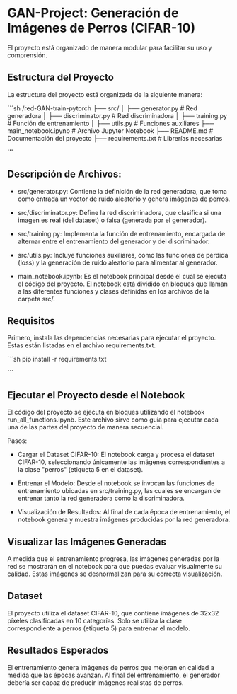 # GAN-Project: Generación de Imágenes de Perros (CIFAR-10)

El proyecto está organizado de manera modular para facilitar su uso y comprensión.

## Estructura del Proyecto

La estructura del proyecto está organizada de la siguiente manera:

´´´sh
/red-GAN-train-pytorch
    ├── src/
    │   ├── generator.py        # Red generadora
    │   ├── discriminator.py    # Red discriminadora
    │   ├── training.py         # Función de entrenamiento
    │   ├── utils.py            # Funciones auxiliares
    ├── main_notebook.ipynb     # Archivo Jupyter Notebook
    ├── README.md               # Documentación del proyecto
    ├── requirements.txt        # Librerías necesarias

'''

## Descripción de Archivos:

- src/generator.py: Contiene la definición de la red generadora, que toma como entrada un vector de ruido aleatorio y genera imágenes de perros.

- src/discriminator.py: Define la red discriminadora, que clasifica si una imagen es real (del dataset) o falsa (generada por el generador).

- src/training.py: Implementa la función de entrenamiento, encargada de alternar entre el entrenamiento del generador y del discriminador.

- src/utils.py: Incluye funciones auxiliares, como las funciones de pérdida (loss) y la generación de ruido aleatorio para alimentar al generador.

- main_notebook.ipynb: Es el notebook principal desde el cual se ejecuta el código del proyecto. El notebook está dividido en bloques que llaman a las diferentes funciones y clases definidas en los archivos de la carpeta src/.

## Requisitos

Primero, instala las dependencias necesarias para ejecutar el proyecto. Estas están listadas en el archivo requirements.txt.

´´´sh
pip install -r requirements.txt

´´´

## Ejecutar el Proyecto desde el Notebook

El código del proyecto se ejecuta en bloques utilizando el notebook run_all_functions.ipynb. Este archivo sirve como guía para ejecutar cada una de las partes del proyecto de manera secuencial.

Pasos:

- Cargar el Dataset CIFAR-10: El notebook carga y procesa el dataset CIFAR-10, seleccionando únicamente las imágenes correspondientes a la clase "perros" (etiqueta 5 en el dataset).

- Entrenar el Modelo: Desde el notebook se invocan las funciones de entrenamiento ubicadas en src/training.py, las cuales se encargan de entrenar tanto la red generadora como la discriminadora.

- Visualización de Resultados: Al final de cada época de entrenamiento, el notebook genera y muestra imágenes producidas por la red generadora.

## Visualizar las Imágenes Generadas

A medida que el entrenamiento progresa, las imágenes generadas por la red se mostrarán en el notebook para que puedas evaluar visualmente su calidad. Estas imágenes se desnormalizan para su correcta visualización.

## Dataset

El proyecto utiliza el dataset CIFAR-10, que contiene imágenes de 32x32 píxeles clasificadas en 10 categorías. Solo se utiliza la clase correspondiente a perros (etiqueta 5) para entrenar el modelo.

## Resultados Esperados

El entrenamiento genera imágenes de perros que mejoran en calidad a medida que las épocas avanzan. Al final del entrenamiento, el generador debería ser capaz de producir imágenes realistas de perros.
